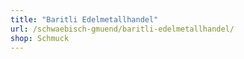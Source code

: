 ```yaml
---
title: "Baritli Edelmetallhandel"
url: /schwaebisch-gmuend/baritli-edelmetallhandel/
shop: Schmuck
---
```

